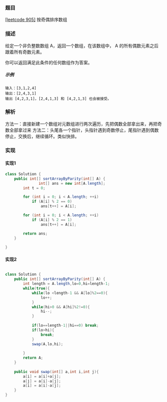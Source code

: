 ### 题目

[[leetcode 905]](https://leetcode-cn.com/problems/sort-array-by-parity/submissions/) 按奇偶排序数组

### 描述

给定一个非负整数数组 A，返回一个数组，在该数组中， A 的所有偶数元素之后跟着所有奇数元素。

你可以返回满足此条件的任何数组作为答案。

##### 示例

````
输入：[3,1,2,4]
输出：[2,4,3,1]
输出 [4,2,3,1]，[2,4,1,3] 和 [4,2,1,3] 也会被接受。
````

### 解析

方法一：直接新建一个数组对元数组进行两次遍历，先把偶数全部拿出来，再把奇数全部拿过来
方法二：头尾各一个指针，头指针遇到奇数停止，尾指针遇到偶数停止，交换后，继续循环。类似快排。

### 实现

#### 实现1

```java
class Solution {
    public int[] sortArrayByParity(int[] A) {
               int[] ans = new int[A.length];
        int t = 0;

        for (int i = 0; i < A.length; ++i)
            if (A[i] % 2 == 0)
                ans[t++] = A[i];

        for (int i = 0; i < A.length; ++i)
            if (A[i] % 2 == 1)
                ans[t++] = A[i];

        return ans;
    }
    
}
```

#### 实现2

```java

class Solution {
    public int[] sortArrayByParity(int[] A) {
        int length = A.length,lo=0,hi=length-1;
        while(true){
            while(lo <length-1 && A[lo]%2==0){
                lo++;
            }
            while(hi>0 && A[hi]%2!=0){
                hi--;
            }
            
            if(lo==length-1||hi==0) break;
            if(lo>hi){
                break;
            }
            swap(A,lo,hi);
            
        }
        return A;
    }
    
    public void swap(int[] a,int i,int j){
        a[i] = a[i]+a[j];
        a[j] = a[i]-a[j];
        a[i] = a[i]-a[j];
    }
}

```


